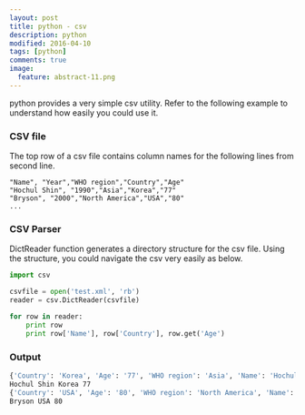 ```yaml
---
layout: post
title: python - csv
description: python 
modified: 2016-04-10
tags: [python]
comments: true
image:
  feature: abstract-11.png
---
```

python provides a very simple csv utility. Refer to the following example to understand how easily you could use it. 

### CSV file

The top row of a csv file contains column names for the following lines from second line. 

```csv
"Name", "Year","WHO region","Country","Age"
"Hochul Shin", "1990","Asia","Korea","77"
"Bryson", "2000","North America","USA","80"
...
```

### CSV Parser

DictReader function generates a directory structure for the csv file. Using the structure, you could navigate the csv very easily as below.

```python
import csv

csvfile = open('test.xml', 'rb')
reader = csv.DictReader(csvfile)

for row in reader:
	print row
	print row['Name'], row['Country'], row.get('Age')
```

### Output

```bash
{'Country': 'Korea', 'Age': '77', 'WHO region': 'Asia', 'Name': 'Hochul Shin', ' "Year"': ' "1990"'}
Hochul Shin Korea 77
{'Country': 'USA', 'Age': '80', 'WHO region': 'North America', 'Name': 'Bryson', ' "Year"': ' "2000"'}
Bryson USA 80
```
